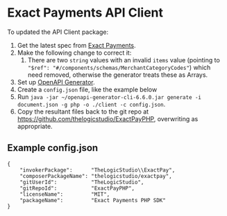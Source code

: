 # Exact Payments API Client
To updated the API Client package:

1. Get the latest spec from [Exact Payments](https://developer.exactpay.com/api#/).
2. Make the following change to correct it:
   1. There are two `string` values with an invalid `items` value (pointing to `"$ref": "#/components/schemas/MerchantCategoryCodes"`) which need removed, otherwise the generator treats these as Arrays.
3. Set up  [OpenAPI Generator](https://github.com/OpenAPITools/openapi-generator).
4. Create a `config.json` file, like the example below
5. Run `java -jar ~/openapi-generator-cli-6.6.0.jar generate -i document.json -g php -o ./client -c config.json`.
6. Copy the resultant files back to the git repo at https://github.com/thelogicstudio/ExactPayPHP, overwriting as appropriate.

## Example config.json
```
{
	"invokerPackage":      "TheLogicStudio\\ExactPay",
	"composerPackageName": "thelogicstudio/exactpay",
	"gitUserId":           "TheLogicStudio",
	"gitRepoId":           "ExactPayPHP",
	"licenseName":         "MIT",
	"packageName":         "Exact Payments PHP SDK"
}
```